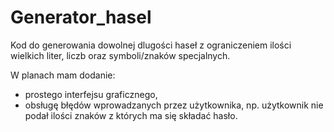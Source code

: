 # Generator_hasel

Kod do generowania dowolnej dlugości haseł z ograniczeniem ilości wielkich liter, liczb oraz symboli/znaków specjalnych.

W planach mam dodanie:
- prostego interfejsu graficznego,
- obsługę błędów wprowadzanych przez użytkownika, np. użytkownik nie podał ilości znaków z których ma się składać hasło.
